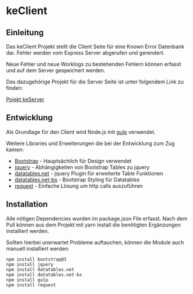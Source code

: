 # keClient

## Einleitung

Das keClient Projekt stellt die Client Seite für eine Known Error Datenbank dar.
Fehler werden vom Express Server abgerufen und gerendert.

Neue Fehler und neue Worklogs zu bestehenden Fehlern können erfasst und auf dem Server gespeichert werden.

Das dazugehörige Projekt für die Server Seite ist unter folgendem Link zu finden:

[Pojekt keServer](https://github.com/ibwgr/keServer)

## Entwicklung

Als Grundlage für den Client wird Node.js mit [gulp](http://gulpjs.com/) verwendet.

Weitere Libraries und Erweiterungen die bei der Entwicklung zum Zug kamen:

- [Bootstrap](http://getbootstrap.com/) - Hauptsächlich für Design verwendet
- [jquery](https://jquery.com/)  - Abhängigkeiten von Bootstrap Tables zu jquery
- [datatables.net](https://datatables.net/)  - jquery Plugin für erweiterte Table Funktionen
- [datatables.net-bs](https://datatables.net/manual/styling/bootstrap) - Bootstrap Styling für Datatables
- [request](https://github.com/request/request)  - Einfache Lösung um http calls auszuführen

## Installation

Alle nötigen Dependencies wurden im package.json File erfasst. Nach dem Pull können aus dem Projekt mit yarn install die benötigten Ergänzungen installiert werden.

Sollten hierbei unerwartet Probleme auftauchen, können die Module auch manuell installiert werden:

```
npm install bootstrap@3
npm install jquery
npm install datatables.net
npm install datatables.net-bs
npm install gulp
npm install request
```

